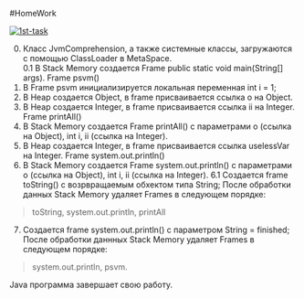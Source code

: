 #HomeWork

<a href="https://ibb.co/C90tSJ7"><img src="https://i.ibb.co/wQ6L2JW/1st-task.png" alt="1st-task" border="0"></a>

0. Класс JvmComprehension, а также системные классы, загружаются с помощью ClassLoader в MetaSpace.  
0.1 В Stack Memory создается Frame public static void main(String[] args). 
Frame psvm()
1. В Frame psvm инициализируется локальная переменная int i = 1;
2. В Heap создается Object, в frame присваивается ссылка o на Object.
3. В Heap создается Integer, в frame присваивается ссылка ii на Integer.
Frame printAll()
4. В Stack Memory создается Frame printAll() с параметрами o (ссылка на Object), int i, ii (ссылка на Integer).
5. В Heap создается Integer, в frame присваивается ссылка uselessVar на Integer.
Frame system.out.println()
6. В Stack Memory создается Frame system.out.println() с параметрами o (ссылка на Object), int i, ii (ссылка на Integer).
6.1 Создается frame toString() с возрвращаемым обхектом типа String;
После обработки данных Stack Memory удаляет Frames в следующем порядке:
> toString, system.out.println, printAll
7. Создается frame system.out.println() с параметром String = finished;
После обработки даннных Stack Memory удаляет Frames в следующем порядке:
> system.out.println, psvm.

Java программа завершает свою работу.


